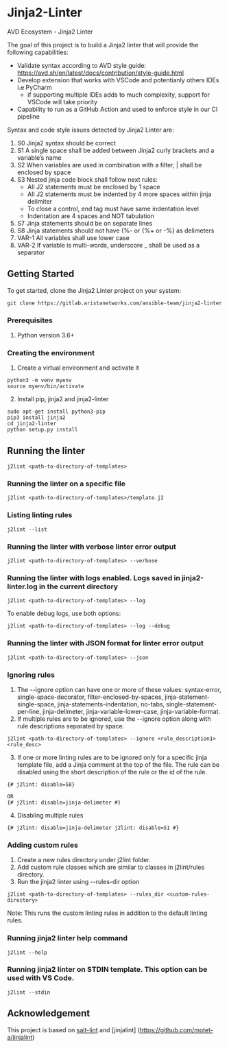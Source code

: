 # Jinja2-Linter

AVD Ecosystem - Jinja2 Linter

The goal of this project is to build a Jinja2 linter that will provide the following capabilities:

- Validate syntax according to AVD style guide: https://avd.sh/en/latest/docs/contribution/style-guide.html
- Develop extension that works with VSCode and potentianly others IDEs i.e PyCharm
  - if supporting multiple IDEs adds to much complexity, support for VSCode will take priority
- Capability to run as a GitHub Action and used to enforce style in our CI pipeline

Syntax and code style issues detected by Jinja2 Linter are:
1. S0 Jinja2 syntax should be correct
2. S1 A single space shall be added between Jinja2 curly brackets and a variable’s name
3. S2 When variables are used in combination with a filter, | shall be enclosed by space
4. S3 Nested jinja code block shall follow next rules:
   - All J2 statements must be enclosed by 1 space
   - All J2 statements must be indented by 4 more spaces within jinja delimiter
   - To close a control, end tag must have same indentation level
   - Indentation are 4 spaces and NOT tabulation
5. S7 Jinja statements should be on separate lines
6. S8 Jinja statements should not have {%- or {%+ or -%} as delimeters
7. VAR-1 All variables shall use lower case
8. VAR-2 If variable is multi-words, underscore _ shall be used as a separator

## Getting Started

To get started, clone the Jinja2 Linter project on your system:

```
git clone https://gitlab.aristanetworks.com/ansible-team/jinja2-linter
```

### Prerequisites

1. Python version 3.6+


### Creating the environment

1. Create a virtual environment and activate it
```
python3 -m venv myenv
source myenv/bin/activate

```

2. Install pip, jinja2 and jinja2-linter
```
sudo apt-get install python3-pip
pip3 install jinja2
cd jinja2-linter
python setup.py install
```

## Running the linter

```
j2lint <path-to-directory-of-templates>
```

### Running the linter on a specific file
```
j2lint <path-to-directory-of-templates>/template.j2
```

### Listing linting rules
```
j2lint --list
```

### Running the linter with verbose linter error output
```
j2lint <path-to-directory-of-templates> --verbose
```

### Running the linter with logs enabled. Logs saved in jinja2-linter.log in the current directory
```
j2lint <path-to-directory-of-templates> --log
```
To enable debug logs, use both options:
```
j2lint <path-to-directory-of-templates> --log --debug
```

### Running the linter with JSON format for linter error output
```
j2lint <path-to-directory-of-templates> --json
```

### Ignoring rules
1. The --ignore option can have one or more of these values: syntax-error, single-space-decorator, filter-enclosed-by-spaces, jinja-statement-single-space, jinja-statements-indentation, no-tabs, single-statement-per-line, jinja-delimeter, jinja-variable-lower-case, jinja-variable-format.
2. If multiple rules are to be ignored, use the --ignore option along with rule descriptions separated by space.
```
j2lint <path-to-directory-of-templates> --ignore <rule_description1> <rule_desc>
```
3. If one or more linting rules are to be ignored only for a specific jinja template file, add a Jinja comment at the top of the file. The rule can be disabled using the short description of the rule or the id of the rule.
```
{# j2lint: disable=S8}

OR
{# j2lint: disable=jinja-delimeter #}
```
4. Disabling multiple rules
```
{# j2lint: disable=jinja-delimeter j2lint: disable=S1 #}
```

### Adding custom rules
1. Create a new rules directory under j2lint folder.
2. Add custom rule classes which are similar to classes in j2lint/rules directory.
3. Run the jinja2 linter using --rules-dir option
```
j2lint <path-to-directory-of-templates> --rules_dir <custom-rules-directory>
```
Note: This runs the custom linting rules in addition to the default linting rules.

### Running jinja2 linter help command
```
j2lint --help
```

### Running jinja2 linter on STDIN template. This option can be used with VS Code.
```
j2lint --stdin
```

## Acknowledgement

This project is based on [salt-lint](https://github.com/warpnet/salt-lint) and [jinjalint] (https://github.com/motet-a/jinjalint)
